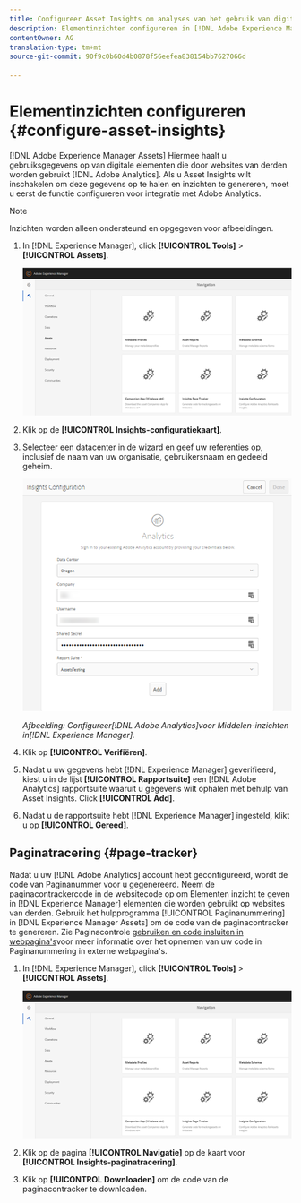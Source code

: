 ```yaml
---
title: Configureer Asset Insights om analyses van het gebruik van digitale middelen te verkrijgen.
description: Elementinzichten configureren in [!DNL Adobe Experience Manager-middelen].
contentOwner: AG
translation-type: tm+mt
source-git-commit: 90f9c0b60d4b0878f56eefea838154bb7627066d

---
```



# Elementinzichten configureren {#configure-asset-insights}

[!DNL Adobe Experience Manager Assets] Hiermee haalt u gebruiksgegevens op van digitale elementen die door websites van derden worden gebruikt [!DNL Adobe Analytics]. Als u Asset Insights wilt inschakelen om deze gegevens op te halen en inzichten te genereren, moet u eerst de functie configureren voor integratie met Adobe Analytics.

>[!NOTE]
>
>Inzichten worden alleen ondersteund en opgegeven voor afbeeldingen.

1. In [!DNL Experience Manager], click **[!UICONTROL Tools]** > **[!UICONTROL Assets]**.

   ![chlimage_1-72](assets/chlimage_1-210.png)

1. Klik op de **[!UICONTROL Insights-configuratiekaart]**.
1. Selecteer een datacenter in de wizard en geef uw referenties op, inclusief de naam van uw organisatie, gebruikersnaam en gedeeld geheim.

   ![Adobe Analytics for Assets Insights configureren in Experience Manager](assets/insights_config2.png)

   *Afbeelding: Configureer[!DNL Adobe Analytics]voor Middelen-inzichten in[!DNL Experience Manager].*

1. Klik op **[!UICONTROL Verifiëren]**.
1. Nadat u uw gegevens hebt [!DNL Experience Manager] geverifieerd, kiest u in de lijst **[!UICONTROL Rapportsuite]** een [!DNL Adobe Analytics] rapportsuite waaruit u gegevens wilt ophalen met behulp van Asset Insights. Click **[!UICONTROL Add]**.
1. Nadat u de rapportsuite hebt [!DNL Experience Manager] ingesteld, klikt u op **[!UICONTROL Gereed]**.

## Paginatracering {#page-tracker}

Nadat u uw [!DNL Adobe Analytics] account hebt geconfigureerd, wordt de code van Paginanummer voor u gegenereerd. Neem de paginacontrackercode in de websitecode op om Elementen inzicht te geven in [!DNL Experience Manager] elementen die worden gebruikt op websites van derden. Gebruik het hulpprogramma [!UICONTROL Paginanummering] in [!DNL Experience Manager Assets] om de code van de paginacontracker te genereren. Zie Paginacontrole [gebruiken en code insluiten in webpagina&#39;s](/help/assets/touch-ui-using-page-tracker.md)voor meer informatie over het opnemen van uw code in Paginanummering in externe webpagina&#39;s.

1. In [!DNL Experience Manager], click **[!UICONTROL Tools]** > **[!UICONTROL Assets]**.

   ![chlimage_1-73](assets/chlimage_1-214.png)

1. Klik op de pagina **[!UICONTROL Navigatie]** op de kaart voor **[!UICONTROL Insights-paginatracering]**.
1. Klik op **[!UICONTROL Downloaden]** om de code van de paginacontracker te downloaden.
